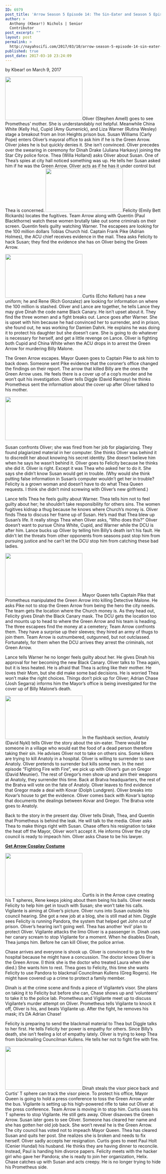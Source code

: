 ```yaml
---
ID: 6979
post_title: 'Arrow Season 5 Episode 14: The Sin-Eater and Season 5 Episode 15: Fighting Fire with Fire'
author: >
  Anthony (Kbear!) Nichols | Senior
  Contributor
post_excerpt: ""
layout: post
permalink: >
  http://nayahscifi.com/2017/03/10/arrow-season-5-episode-14-sin-eater-season-5-episode-15-fighting-fire-fire/
published: true
post_date: 2017-03-10 23:24:09
---
```

by Kbear! on March 9, 2017

<strong><img class="alignleft wp-image-6942 size-thumbnail" src="http://nayahscifi.com/wp-content/uploads/2017/03/arrow_susanwilliams_oliver-250x141.jpeg" alt="" width="250" height="141" /></strong>Oliver (Stephen Amell) goes to see Prometheus’ mother. She is understandably not helpful. Meanwhile China White (Kelly Hu), Cupid (Amy Gumenick), and Liza Warner (Rutina Wesley) stage a breakout from an Iron Heights prison bus. Susan Williams (Carly Pope) enters Oliver’s mayoral office to ask him if he is the Green Arrow. Oliver jokes he is but quickly denies it. She isn’t convinced. Oliver precedes over the swearing in ceremony for Dinah Drake (Juliana Harkavy) joining the Star City police force. Thea (Willa Holland) asks Oliver about Susan. One of Thea’s spies at city hall noticed something was up. He tells her Susan asked him if he was the Green Arrow. Oliver acts as if he has it under control but Thea is concerned.
<img class="wp-image-6944 size-thumbnail alignright" src="http://nayahscifi.com/wp-content/uploads/2017/03/arrow_felcity-250x141.jpeg" alt="" width="250" height="141" />Felicity (Emily Bett Rickards) locates the fugitives. Team Arrow along with Quentin (Paul Blackthorne) watch these women brutally take out some criminals on their screen. Quentin feels guilty watching Warner. The escapees are looking for the 100 million dollars Tobias Church hid. Captain Frank Pike (Adrian Holmes), the ACU chief receives evidence in the mail. Thea asks Felicity to hack Susan; they find the evidence she has on Oliver being the Green Arrow.

<img class="wp-image-6945 size-thumbnail alignleft" src="http://nayahscifi.com/wp-content/uploads/2017/03/arrow_curtis-250x141.jpeg" alt="" width="250" height="141" />Curtis (Echo Kellum) has a new uniform; he and Rene (Rich Gonzalez) are looking for information on where the 100 million is stashed. Oliver and Lance are together, he tells Lance they may give Dinah the code name Black Canary. He isn’t upset about it. They find the three women and a fight breaks out. Lance goes after Warner. She is upset with him because he had convinced her to surrender, and in prison, she found out, he was working for Damien Dahrk. He explains he was doing it to protect his daughter but she doesn’t care. She is going to do whatever is necessary for herself, and get a little revenge on Lance. Oliver is fighting both Cupid and China White when the ACU drops in to arrest the Green Arrow for murdering Billy Malone.

The Green Arrow escapes. Mayor Queen goes to Captain Pike to ask him to back down. Someone sent Pike evidence that the coroner’s office changed the findings on their report. The arrow that killed Billy are the ones the Green Arrow uses. He feels there is a cover up of a cop’s murder and he won’t quit his investigation. Oliver tells Diggle (David Ramsey) he thinks Prometheus sent the information about the cover up after Oliver talked to his mother.

<img class="alignleft wp-image-6946 size-thumbnail" src="http://nayahscifi.com/wp-content/uploads/2017/03/arrow_susan_oliver-250x141.jpg" alt="" width="250" height="141" />

Susan confronts Oliver; she was fired from her job for plagiarizing. They found plagiarized material in her computer. She thinks Oliver was behind it to discredit her about knowing his secret identity. She doesn’t believe him when he says he wasn’t behind it. Oliver goes to Felicity because he thinks she did it. Oliver is right. Except it was Thea who asked her to do it. She says she didn’t know Susan would get in trouble. (Why would she think putting false information in Susan’s computer wouldn’t get her in trouble? Felicity is a grown woman and doesn’t have to do what Thea Queen requests. I think she didn’t mind screwing with Oliver’s new girlfriend.)

Lance tells Thea he feels guilty about Warner. Thea tells him not to feel guilty about her; he shouldn’t take responsibility for others sins. The women fugitives kidnap a thug because he knows where Church’s money is. Oliver finds Thea to discuss her frame up of Susan. He’s mad that Thea blew up Susan’s life. It really stings Thea when Oliver asks, “Who does this?” Oliver doesn’t want to pursue China White, Cupid, and Warner while the DCU is after him. Lance bucks up Oliver by telling him Billy’s death isn’t his fault. He didn’t let the threats from other opponents from seasons past stop him from pursuing justice and he can’t let the DCU stop him from catching these bad ladies.

<img class="alignleft wp-image-6947 size-thumbnail" src="http://nayahscifi.com/wp-content/uploads/2017/03/arrow_oliver_mayor-250x141.jpeg" alt="" width="250" height="141" />Mayor Queen tells Captain Pike that Prometheus manipulated the Green Arrow into killing Detective Malone. He asks Pike not to stop the Green Arrow from being the hero the city needs. The team gets the location where the Church money is. As they head out, Felicity gives Dinah the Black Canary mask. The DCU gets the location too and mounts up to head to where the Green Arrow and his team is heading. The three escapees find the money at a cemetery; Team Arrow confronts them. They have a surprise up their sleeves; they hired an army of thugs to join them. Team Arrow is outnumbered, outgunned, but not outclassed. Fortunately, for them when the DCU arrives they arrest the criminals, not Green Arrow.

Lance tells Warner he no longer feels guilty about her. He gives Dinah his approval for her becoming the new Black Canary. Oliver talks to Thea again, but it is less heated. He is afraid that Thea is acting like their mother. He loves their Mom, but she did make some bad decisions. He is worried Thea won’t make the right choices. Things don’t pick up for Oliver; Adrian Chase (Josh Segarra) informs him the Mayor’s office is being investigated for the cover up of Billy Malone’s death.

<img class="alignleft wp-image-6948 size-thumbnail" src="http://nayahscifi.com/wp-content/uploads/2017/03/arrow_Anatoly-250x141.jpeg" alt="" width="250" height="141" />In the flashback section, Anatoly (David Nykl) tells Oliver the story about the sin-eater. There would be someone in a village who would eat the food of a dead person therefore taking their sin. He advises Oliver not to take on others sins. Some killers are trying to kill Anatoly in a hospital. Oliver is willing to surrender to save Anatoly. Oliver pretends to surrender but kills some men. In the next episode “Fighting Fire with Fire”, we pick up with Oliver’s gun on Gregor (David Meunier). The rest of Gregor’s men show up and aim their weapons at Anatoly, they surrender this time. Back at Bratva headquarters, the rest of the Bratva will vote on the fate of Anatoly. Oliver leaves to find evidence that Gregor made a deal with Kovar (Dolph Lundgren). Oliver breaks into Kovar’s house to get the evidence. Oliver comes back with Kovar’s laptop that documents the dealings between Kovar and Gregor. The Bratva vote goes to Anatoly.

Back to the story in the present day. Oliver tells Dinah, Thea, and Quentin that Prometheus is behind the leak. He will talk to the media. Oliver asks Thea to make things right with Susan. Chase offers his resignation to take the heat off the Mayor, Oliver won’t accept it. He informs Oliver the city council is ready to impeach him. Oliver asks Chase to be his lawyer.

<strong><a href="http://prch.it/a7Cmb">Get Arrow Cosplay Costume</a></strong>

<img class="alignleft wp-image-6949 size-thumbnail" src="http://nayahscifi.com/wp-content/uploads/2017/03/arrow_curtis_spheres-250x141.jpeg" alt="" width="250" height="141" />Curtis is in the Arrow cave creating his T spheres, Rene keeps joking about them being his balls. Oliver needs Felicity to help him get in touch with Susan; she won’t take his calls. Vigilante is aiming at Oliver’s picture. Oliver runs into Susan outside his council hearing. She got a new job at a blog, she is still mad at him. Diggle sees Felicity is running Pandora, the system that helped get John out of prison. Oliver’s hearing isn’t going well. Thea has another ‘evil’ plan to protect Oliver. Vigilante attacks the limo Oliver is a passenger in. Dinah uses her canary scream to stop Vigilante for a moment. When he disables Dinah, Thea jumps him. Before he can kill Oliver, the police arrive.

Chase arrives and everyone is shook up. Oliver is convinced to go to the hospital because he might have a concussion. The doctor knows Oliver is the Green Arrow. (I think she is the doctor who treated Laura when she died.) She wants him to rest. Thea goes to Felicity, this time she wants Felicity to use Pandora to blackmail Councilman Kullens (Greg Rogers). He might have covered up a crime to protect a family member.

Dinah is at the crime scene and finds a piece of Vigilante’s visor. She plans on taking it to Felicity but before she can, Chase shows up and ‘volunteers’ to take it to the police lab. Prometheus and Vigilante meet up to discuss Vigilante’s murder attempt on Oliver. Prometheus tells Vigilante to knock it off, Oliver is his, and beats Vigilante up. After the fight, he removes his mask; it’s DA Adrian Chase!

Felicity is preparing to send the blackmail material to Thea but Diggle talks to her first. He tells Felicity her power is empathy for others. Since Billy’s death, she isn’t feeling a lot of empathy lately. Oliver is trying to keep Thea from blackmailing Councilman Kullens. He tells her not to fight fire with fire.

<img class="alignleft wp-image-6950 size-thumbnail" src="http://nayahscifi.com/wp-content/uploads/2017/03/arrow_pressconference-250x141.jpeg" alt="" width="250" height="141" />Dinah steals the visor piece back and Curtis’ T sphere can track the visor piece. To protect his office, Mayor Queen is going to hold a press conference to toss the Green Arrow under the bus. Vigilante is setting up his high-powered rifle to take out Oliver at the press conference. Team Arrow is moving in to stop him. Curtis uses his T spheres to stop Vigilante. He still gets away. Oliver disavows the Green Arrow. Susan later goes to see Oliver. Someone has cleared her name and she has gotten her old job back. She won’t reveal he is the Green Arrow. The city council has voted not to impeach Mayor Queen. Thea has cleared Susan and quits her post. She realizes she is broken and needs to fix herself. Oliver sadly accepts her resignation. Curtis goes to meet Paul Holt (Cenier Hundal) his husband. He thinks they are having dinner to reconcile. Instead, Paul is handing him divorce papers. Felicity meets with the hacker girl who gave her Pandora; she is ready to join her organization, Helix. Chase catches up with Susan and acts creepy. He is no longer trying to hide his Prometheus side.
